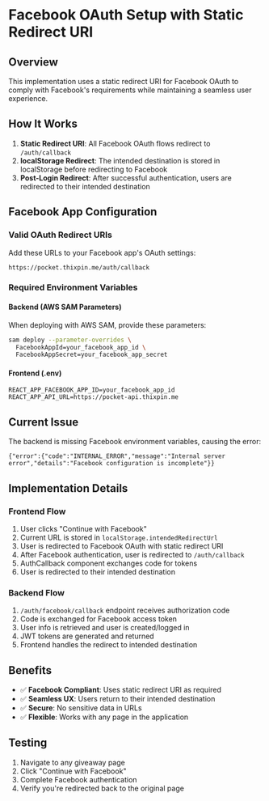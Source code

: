 # Facebook OAuth Setup with Static Redirect URI

## Overview
This implementation uses a static redirect URI for Facebook OAuth to comply with Facebook's requirements while maintaining a seamless user experience.

## How It Works

1. **Static Redirect URI**: All Facebook OAuth flows redirect to `/auth/callback`
2. **localStorage Redirect**: The intended destination is stored in localStorage before redirecting to Facebook
3. **Post-Login Redirect**: After successful authentication, users are redirected to their intended destination

## Facebook App Configuration

### Valid OAuth Redirect URIs
Add these URLs to your Facebook app's OAuth settings:

```
https://pocket.thixpin.me/auth/callback
```

### Required Environment Variables

#### Backend (AWS SAM Parameters)
When deploying with AWS SAM, provide these parameters:

```bash
sam deploy --parameter-overrides \
  FacebookAppId=your_facebook_app_id \
  FacebookAppSecret=your_facebook_app_secret
```

#### Frontend (.env)
```env
REACT_APP_FACEBOOK_APP_ID=your_facebook_app_id
REACT_APP_API_URL=https://pocket-api.thixpin.me
```

## Current Issue
The backend is missing Facebook environment variables, causing the error:
```
{"error":{"code":"INTERNAL_ERROR","message":"Internal server error","details":"Facebook configuration is incomplete"}}
```

## Implementation Details

### Frontend Flow
1. User clicks "Continue with Facebook"
2. Current URL is stored in `localStorage.intendedRedirectUrl`
3. User is redirected to Facebook OAuth with static redirect URI
4. After Facebook authentication, user is redirected to `/auth/callback`
5. AuthCallback component exchanges code for tokens
6. User is redirected to their intended destination

### Backend Flow
1. `/auth/facebook/callback` endpoint receives authorization code
2. Code is exchanged for Facebook access token
3. User info is retrieved and user is created/logged in
4. JWT tokens are generated and returned
5. Frontend handles the redirect to intended destination

## Benefits

- ✅ **Facebook Compliant**: Uses static redirect URI as required
- ✅ **Seamless UX**: Users return to their intended destination
- ✅ **Secure**: No sensitive data in URLs
- ✅ **Flexible**: Works with any page in the application

## Testing

1. Navigate to any giveaway page
2. Click "Continue with Facebook"
3. Complete Facebook authentication
4. Verify you're redirected back to the original page
